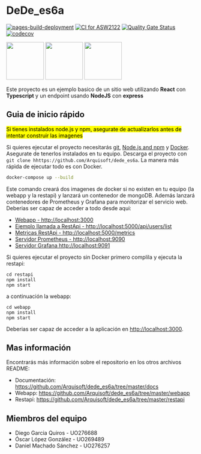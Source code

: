 # DeDe_es6a
[![pages-build-deployment](https://github.com/Arquisoft/dede_es6a/actions/workflows/pages/pages-build-deployment/badge.svg)](https://github.com/Arquisoft/dede_es6a/actions/workflows/pages/pages-build-deployment)
[![CI for ASW2122](https://github.com/Arquisoft/dede_es6a/actions/workflows/asw2122.yml/badge.svg)](https://github.com/Arquisoft/dede_es6a/actions/workflows/asw2122.yml)
[![Quality Gate Status](https://sonarcloud.io/api/project_badges/measure?project=Arquisoft_dede_es6a&metric=alert_status)](https://sonarcloud.io/summary/new_code?id=Arquisoft_dede_es6a)
[![codecov](https://codecov.io/gh/Arquisoft/dede_es6a/branch/main/graph/badge.svg?token=M51xGm4zyA)](https://codecov.io/gh/Arquisoft/dede_es6a)

<p float="left">
<img src="https://blog.wildix.com/wp-content/uploads/2020/06/react-logo.jpg" height="100">
<img src="https://miro.medium.com/max/1200/0*RbmfNyhuBb8G3LWh.png" height="100">
<img src="https://miro.medium.com/max/365/1*Jr3NFSKTfQWRUyjblBSKeg.png" height="100">
</p>

Este proyecto es un ejemplo basico de un sitio web utilizando **React** con **Typescript** y un endpoint usando **NodeJS** con **express**

## Guia de inicio rápido

<mark>Si tienes instalados node.js y npm, asegurate de actualizarlos antes de intentar construir las imagenes</mark>

Si quieres ejecutar el proyecto necesitarás [git](https://git-scm.com/downloads), [Node.js and npm](https://www.npmjs.com/get-npm) y [Docker](https://docs.docker.com/get-docker/). Asegurate de tenerlos instalados en tu equipo. Descarga el proyecto con `git clone hhttps://github.com/Arquisoft/dede_es6a`. La manera más rápìda de ejecutar todo es con Docker.

```bash
docker-compose up --build
```
Este comando creará dos imagenes de docker si no existen en tu equipo (la webapp y la restapi) y lanzará un contenedor de mongoDB. Además lanzará contenedores de Prometheus y Grafana para monitorizar el servicio web. Deberias ser capaz de acceder a todo desde aqui:

 - [Webapp - http://localhost:3000](http://localhost:3000)
 - [Ejemplo llamada a RestApi - http://localhost:5000/api/users/list](http://localhost:5000/api/users/list)
 - [Metricas RestApi - http://localhost:5000/metrics](http://localhost:5000/metrics)
 - [Servidor Prometheus - http://localhost:9090](http://localhost:9090)
 - [Servidor Grafana http://localhost:9091](http://localhost:9091)
 
Si quieres ejecutar el proyecto sin Docker primero complila y ejecuta la restapi:

```shell
cd restapi
npm install
npm start
```
a continuación la webapp:
```shell
cd webapp
npm install
npm start
```

Deberias ser capaz de acceder a la aplicación en [http://localhost:3000](http://localhost:3000).

## Mas información
Encontrarás más información sobre el repositorio en los otros archivos README:
- Documentación: https://github.com/Arquisoft/dede_es6a/tree/master/docs
- Webapp: https://github.com/Arquisoft/dede_es6a/tree/master/webapp
- Restapi: https://github.com/Arquisoft/dede_es6a/tree/master/restapi

## Miembros del equipo 
<ul>
 <li>Diego Garcia Quiros - UO276688 </li>
 <li>Óscar López González - UO269489 </li>
 <li>Daniel Machado Sánchez - UO276257 </li>
 </ul>
